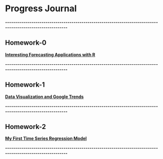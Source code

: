 # Progress Journal

**-----------------------------------------------------------------------------------------------------------**

## Homework-0
  
[**Interesting Forecasting Applications with R**](files/homework0/homework0.html)


**-----------------------------------------------------------------------------------------------------------**


## Homework-1

[**Data Visualization and Google Trends**](files/homework-1/homework-1.html)


**-----------------------------------------------------------------------------------------------------------**

## Homework-2

[**My First Time Series Regression Model**](files/homework-2/homework-2.html)

**-----------------------------------------------------------------------------------------------------------**